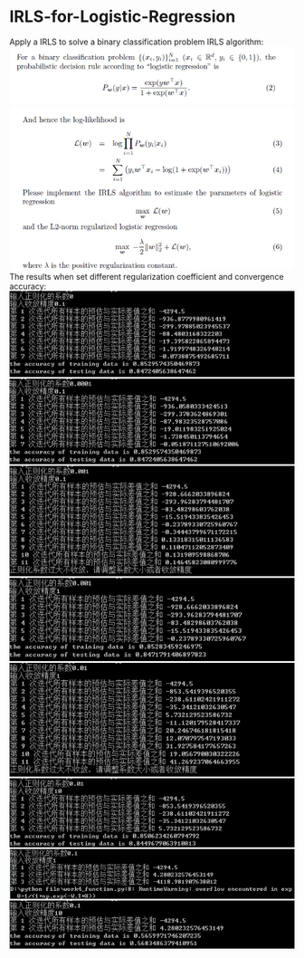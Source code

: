 # IRLS-for-Logistic-Regression
Apply a IRLS to solve a binary classification problem
IRLS algorithm:  
![image](https://github.com/ZhixinLai/IRLS-for-Logistic-Regression/blob/master/images/9.png)
![image](https://github.com/ZhixinLai/IRLS-for-Logistic-Regression/blob/master/images/10.png)  
The results when set different regularization coefficient and convergence accuracy:  
![image](https://github.com/ZhixinLai/IRLS-for-Logistic-Regression/blob/master/images/1.png)
![image](https://github.com/ZhixinLai/IRLS-for-Logistic-Regression/blob/master/images/2.png)
![image](https://github.com/ZhixinLai/IRLS-for-Logistic-Regression/blob/master/images/3.png)
![image](https://github.com/ZhixinLai/IRLS-for-Logistic-Regression/blob/master/images/4.png)
![image](https://github.com/ZhixinLai/IRLS-for-Logistic-Regression/blob/master/images/5.png)
![image](https://github.com/ZhixinLai/IRLS-for-Logistic-Regression/blob/master/images/6.png)
![image](https://github.com/ZhixinLai/IRLS-for-Logistic-Regression/blob/master/images/7.png)
![image](https://github.com/ZhixinLai/IRLS-for-Logistic-Regression/blob/master/images/8.png)
